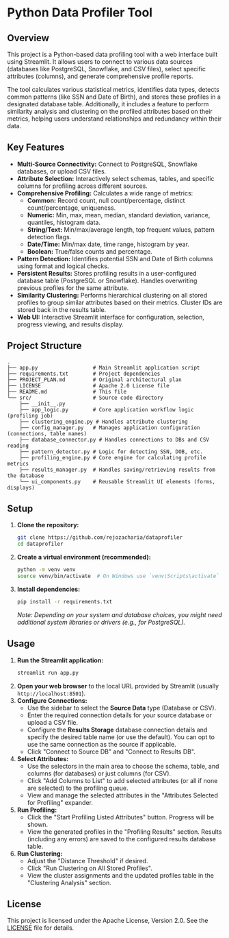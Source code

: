 # Python Data Profiler Tool

## Overview

This project is a Python-based data profiling tool with a web interface built using Streamlit. It allows users to connect to various data sources (databases like PostgreSQL, Snowflake, and CSV files), select specific attributes (columns), and generate comprehensive profile reports.

The tool calculates various statistical metrics, identifies data types, detects common patterns (like SSN and Date of Birth), and stores these profiles in a designated database table. Additionally, it includes a feature to perform similarity analysis and clustering on the profiled attributes based on their metrics, helping users understand relationships and redundancy within their data.

## Key Features

*   **Multi-Source Connectivity:** Connect to PostgreSQL, Snowflake databases, or upload CSV files.
*   **Attribute Selection:** Interactively select schemas, tables, and specific columns for profiling across different sources.
*   **Comprehensive Profiling:** Calculates a wide range of metrics:
    *   **Common:** Record count, null count/percentage, distinct count/percentage, uniqueness.
    *   **Numeric:** Min, max, mean, median, standard deviation, variance, quantiles, histogram data.
    *   **String/Text:** Min/max/average length, top frequent values, pattern detection flags.
    *   **Date/Time:** Min/max date, time range, histogram by year.
    *   **Boolean:** True/false counts and percentage.
*   **Pattern Detection:** Identifies potential SSN and Date of Birth columns using format and logical checks.
*   **Persistent Results:** Stores profiling results in a user-configured database table (PostgreSQL or Snowflake). Handles overwriting previous profiles for the same attribute.
*   **Similarity Clustering:** Performs hierarchical clustering on all stored profiles to group similar attributes based on their metrics. Cluster IDs are stored back in the results table.
*   **Web UI:** Interactive Streamlit interface for configuration, selection, progress viewing, and results display.

## Project Structure

```
.
├── app.py                  # Main Streamlit application script
├── requirements.txt        # Project dependencies
├── PROJECT_PLAN.md         # Original architectural plan
├── LICENSE                 # Apache 2.0 License file
├── README.md               # This file
└── src/                    # Source code directory
    ├── __init__.py
    ├── app_logic.py        # Core application workflow logic (profiling job)
    ├── clustering_engine.py # Handles attribute clustering
    ├── config_manager.py   # Manages application configuration (connections, table names)
    ├── database_connector.py # Handles connections to DBs and CSV reading
    ├── pattern_detector.py # Logic for detecting SSN, DOB, etc.
    ├── profiling_engine.py # Core engine for calculating profile metrics
    ├── results_manager.py  # Handles saving/retrieving results from the database
    └── ui_components.py    # Reusable Streamlit UI elements (forms, displays)
```

## Setup

1.  **Clone the repository:**
    ```bash
    git clone https://github.com/rejozacharia/dataprofiler
    cd dataprofiler
    ```
2.  **Create a virtual environment (recommended):**
    ```bash
    python -m venv venv
    source venv/bin/activate  # On Windows use `venv\Scripts\activate`
    ```
3.  **Install dependencies:**
    ```bash
    pip install -r requirements.txt
    ```
    *Note: Depending on your system and database choices, you might need additional system libraries or drivers (e.g., for PostgreSQL).*

## Usage

1.  **Run the Streamlit application:**
    ```bash
    streamlit run app.py
    ```
2.  **Open your web browser** to the local URL provided by Streamlit (usually `http://localhost:8501`).
3.  **Configure Connections:**
    *   Use the sidebar to select the **Source Data** type (Database or CSV).
    *   Enter the required connection details for your source database or upload a CSV file.
    *   Configure the **Results Storage** database connection details and specify the desired table name (or use the default). You can opt to use the same connection as the source if applicable.
    *   Click "Connect to Source DB" and "Connect to Results DB".
4.  **Select Attributes:**
    *   Use the selectors in the main area to choose the schema, table, and columns (for databases) or just columns (for CSV).
    *   Click "Add Columns to List" to add selected attributes (or all if none are selected) to the profiling queue.
    *   View and manage the selected attributes in the "Attributes Selected for Profiling" expander.
5.  **Run Profiling:**
    *   Click the "Start Profiling Listed Attributes" button. Progress will be shown.
    *   View the generated profiles in the "Profiling Results" section. Results (including any errors) are saved to the configured results database table.
6.  **Run Clustering:**
    *   Adjust the "Distance Threshold" if desired.
    *   Click "Run Clustering on All Stored Profiles".
    *   View the cluster assignments and the updated profiles table in the "Clustering Analysis" section.

## License

This project is licensed under the Apache License, Version 2.0. See the [LICENSE](LICENSE) file for details.
